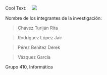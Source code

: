 <a href="http://cooltext.com" target="_top"><img src="https://cooltext.com/images/ct_pixel.gif" width="80" height="15" alt="Cool Text: Logo and Graphics Generator" border="0" /></a>
![](http://r77.cooltext.com/rendered/cooltext284141277076030.png)

Nombre de los integrantes de la investigación:
> Chávez Turiján Rita 

> Rodriguez López Jair


> Pérez Benitez Derek

> Vázquez García 

Grupo 410, Informática 
